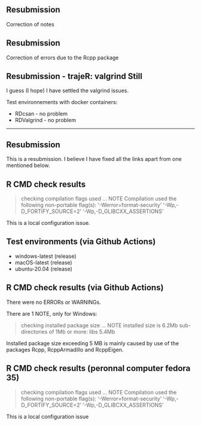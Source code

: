 ## Resubmission 
Correction of notes

## Resubmission 
Correction of errors due to the Rcpp package


## Resubmission - trajeR: valgrind  Still

I guess (I hope) I have settled the valgrind issues.

Test environnements with docker containers:

* RDcsan - no problem
* RDValgrind - no problem

--------------------------------------------------------

## Resubmission

This is a resubmission. I believe I have fixed all the links apart from one mentioned below.

## R CMD check results

> checking compilation flags used ... NOTE
  Compilation used the following non-portable flag(s):
    ‘-Werror=format-security’ ‘-Wp,-D_FORTIFY_SOURCE=2’
    ‘-Wp,-D_GLIBCXX_ASSERTIONS’

This is a local configuration issue.

## Test environments (via Github Actions)

* windows-latest (release)
* macOS-latest (release)
* ubuntu-20.04 (release)


## R CMD check results (via Github Actions)

There were no ERRORs or WARNINGs.

There are 1 NOTE, only for Windows:

> checking installed package size ... NOTE
    installed size is  6.2Mb
    sub-directories of 1Mb or more:
      libs   5.4Mb

Installed package size exceeding 5 MB is mainly caused by use of the packages Rcpp, RcppArmadillo and RcppEigen.


## R CMD check results (peronnal computer fedora 35)

> checking compilation flags used ... NOTE
  Compilation used the following non-portable flag(s):
    ‘-Werror=format-security’ ‘-Wp,-D_FORTIFY_SOURCE=2’
    ‘-Wp,-D_GLIBCXX_ASSERTIONS’


This is a local configuration issue

